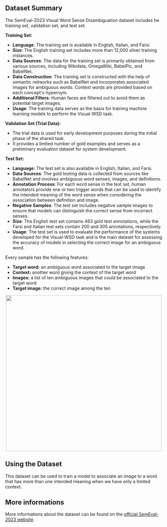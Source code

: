 ## Dataset Summary

The SemEval-2023 Visual Word Sense Disambiguation dataset includes he training set, validation set, and test set.

**Training Set:**

- **Language**: The training set is available in English, Italian, and Farsi.
- **Size**: The English training set includes more than 12,000 silver training instances.
- **Data Sources**: The data for the training set is primarily obtained from various sources, including Wikidata, OmegaWiki, BabelPic, and BabelNet.
- **Data Construction**: The training set is constructed with the help of semantic networks such as BabelNet and incorporates associated images for ambiguous words. Context words are provided based on each concept's hypernym.
- **Additional Filters**: Human faces are filtered out to avoid them as potential target images.
- **Usage**: The training data serves as the basis for training machine learning models to perform the Visual-WSD task. 


**Validation Set (Trial Data):**

- The trial data is used for early development purposes during the initial phase of the shared task.
- It provides a limited number of gold examples and serves as a preliminary evaluation dataset for system development.


**Test Set:**

- **Language**: The test set is also available in English, Italian, and Farsi.
- **Data Sources**: The gold testing data is collected from sources like BabelNet and involves ambiguous word senses, images, and definitions.
- **Annotation Process**: For each word sense in the test set, human annotators provide one or two trigger words that can be used to identify the intended meaning of the word sense when considering the association between definition and image.
- **Negative Samples**: The test set includes negative sample images to ensure that models can distinguish the correct sense from incorrect senses.
- **Size**: The English test set contains 463 gold test annotations, while the Farsi and Italian test sets contain 200 and 305 annotations, respectively.
- **Usage**: The test set is used to evaluate the performance of the systems developed for the Visual-WSD task and is the main dataset for assessing the accuracy of models in selecting the correct image for an ambiguous word.
                                       

Every sample has the following features:
- **Target word:** an ambiguous word associated to the target image
- **Context:** another word giving the context of the target word
- **Images:** a list of ten ambiguous images that could be associated to the target word
- **Target image:** the correct image among the ten

<p align="center">
  <img src="dataset.png" width="500px"/>
</p>

## Using the Dataset
This dataset can be used to train a model to associate an image to a word that has more than one intended meaning when we have only a limited context.

## More informations
More informations about the dataset can be found on the [official SemEval-2023 website](https://raganato.github.io/vwsd/).

